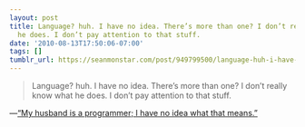 ```yaml
---
layout: post
title: Language? huh. I have no idea. There’s more than one? I don’t really know what
  he does. I don’t pay attention to that stuff.
date: '2010-08-13T17:50:06-07:00'
tags: []
tumblr_url: https://seanmonstar.com/post/949799500/language-huh-i-have-no-idea-theres-more-than
---
```

> Language? huh. I have no idea. There’s more than one? I don’t really know what he does. I don’t pay attention to that stuff.

—[“My husband is a programmer; I have no idea what that means.”](http://www.renaebair.com/2010/08/11/my-husband-is-a-programmer-i-have-no-idea-what-that-means/)

